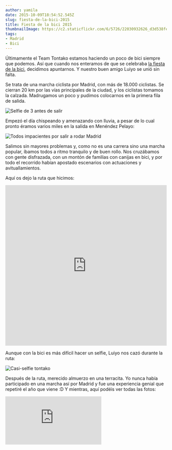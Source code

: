 ```yaml
---
author: yamila
date: 2015-10-09T18:54:52.545Z
slug: fiesta-de-la-bici-2015
title: Fiesta de la bici 2015
thumbnailImage: https://c2.staticflickr.com/6/5726/22030932626_d3d538fe57_c.jpg
tags:
- Madrid
- Bici
---
```


Últimamente el Team Tontako estamos haciendo un poco de bici siempre que podemos. Así que cuando nos enteramos de que se celebraba <a href="https://twitter.com/fiestadelabici" target="_new">la fiesta de la bici</a>, decidimos apuntarnos. Y nuestro buen amigo Luiyo se unió sin falta.

Se trata de una marcha ciclista por Madrid, con más de 18.000 ciclistas. Se cierran 20 km por las vías principales de la ciudad, y los ciclistas tomamos la calzada. Madrugamos un poco y pudimos colocarnos en la primera fila de salida.

<img src="https://c2.staticflickr.com/6/5726/22030932626_d3d538fe57_c.jpg" title="Selfie de 3 antes de salir" />

Empezó el día chispeando y amenazando con lluvia, a pesar de lo cual pronto éramos varios miles en la salida en Menéndez Pelayo:

<img src="http://c1.staticflickr.com/1/776/22030933476_3b6fe3656f_c.jpg" title="Todos impacientes por salir a rodar Madrid" />

Salimos sin mayores problemas y, como no es una carrera sino una marcha popular, íbamos todos a ritmo tranquilo y de buen rollo. Nos cruzábamos con gente disfrazada, con un montón de familias con canijas en bici, y por todo el recorrido habían apostado escenarios con actuaciones y avituallamientos.

Aquí os dejo la ruta que hicimos:

<iframe width='100%' height='500px' frameBorder='0' src='https://a.tiles.mapbox.com/v4/yamila.nljg6ee6/attribution,zoompan,zoomwheel,geocoder,share.html?access_token=pk.eyJ1IjoieWFtaWxhIiwiYSI6IjUzNDE5ZDRkZjBiZjBiZDY0YTBhZjBmNmUyZGYzYTZiIn0.okLJEzGsBQ6IOgn1mhToIQ#13/40.4401/-3.6855'></iframe>

Aunque con la bici es más difícil hacer un selfie, Luiyo nos cazó durante la ruta:

<img src="http://c1.staticflickr.com/1/633/21869232728_55b205c7d4_c.jpg" title="Casi-selfie tontako" />

Después de la ruta, merecido almuerzo en una terracita. Yo nunca había participado en una marcha así por Madrid y fue una experiencia genial que repetiré el año que viene :D Y mientras, aquí podéis ver todas las fotos:

<div class='embed-container'><iframe src='https://www.flickr.com/photos/125687915@N08/albums/72157659588349516/player' frameborder='0' allowfullscreen webkitallowfullscreen mozallowfullscreen oallowfullscreen msallowfullscreen></iframe></div>

